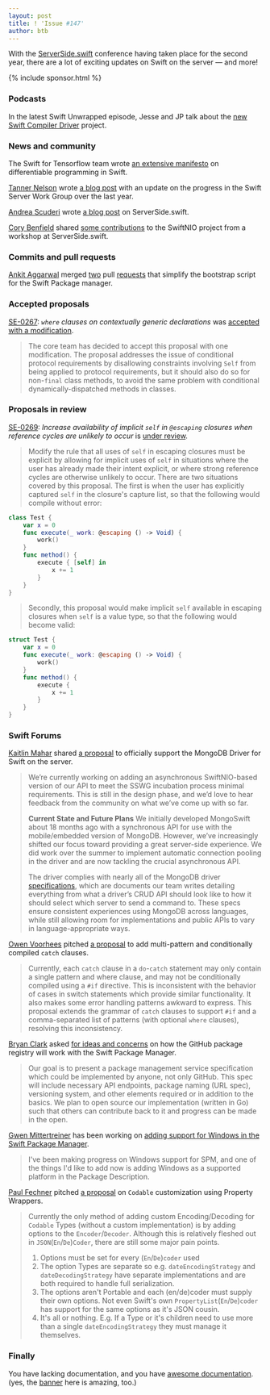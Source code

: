 ```yaml
---
layout: post
title: ! 'Issue #147'
author: btb
---
```


With the [ServerSide.swift](https://www.serversideswift.info) conference having
taken place for the second year, there are a lot of exciting updates on Swift
on the server — and more!

<!--excerpt-->

{% include sponsor.html %}

### Podcasts

In the latest Swift Unwrapped episode, Jesse and JP talk about the [new Swift
Compiler Driver](https://spec.fm/podcasts/swift-unwrapped/311779) project.

### News and community

The Swift for Tensorflow team wrote [an extensive manifesto](https://github.com/apple/swift/blob/master/docs/DifferentiableProgramming.md)
on differentiable programming in Swift.

[Tanner Nelson](https://twitter.com/tanner0101/) wrote [a blog post](https://swift.org/blog/sswg-update/)
with an update on the progress in the Swift Server Work Group over the last year.

[Andrea Scuderi](https://twitter.com/andreascuderi13) wrote [a blog post](https://medium.com/better-programming/whats-new-in-server-side-swift-3834e70d2281)
on ServerSide.swift.

[Cory Benfield](https://twitter.com/Lukasaoz) shared [some contributions](https://twitter.com/Lukasaoz/status/1189835893106003969)
to the SwiftNIO project from a workshop at ServerSide.swift.

### Commits and pull requests

[Ankit Aggarwal](https://twitter.com/aciidb0mb3r) merged [two](https://github.com/apple/swift/pull/28035) pull
[requests](https://github.com/apple/swift-package-manager/pull/2397) that
simplify the bootstrap script for the Swift Package manager.

### Accepted proposals

[SE-0267](https://github.com/apple/swift-evolution/blob/master/proposals/0267-where-on-contextually-generic.md): *`where` clauses on contextually generic declarations* was [accepted with a modification](https://forums.swift.org/t/se-0267-where-clauses-on-contextually-generic-declarations/30051/49).

> The core team has decided to accept this proposal with one modification. The
proposal addresses the issue of conditional protocol requirements by disallowing
constraints involving `Self` from being applied to protocol requirements, but it
should also do so for non-`final` class methods, to avoid the same problem with
conditional dynamically-dispatched methods in classes.

### Proposals in review

[SE-0269](https://github.com/apple/swift-evolution/blob/master/proposals/0269-implicit-self-explicit-capture.md): *Increase availability of implicit `self` in `@escaping` closures when reference cycles are unlikely to occur* is [under review](https://forums.swift.org/t/se-0269-increase-availability-of-implicit-self-in-escaping-closures-when-reference-cycles-are-unlikely-to-occur/30376).

> Modify the rule that all uses of `self` in escaping closures must be explicit
by allowing for implicit uses of `self` in situations where the user has already
made their intent explicit, or where strong reference cycles are otherwise
unlikely to occur. There are two situations covered by this proposal. The first
is when the user has explicitly captured `self` in the closure's capture list,
so that the following would compile without error:

```swift
class Test {
    var x = 0
    func execute(_ work: @escaping () -> Void) {
        work()
    }
    func method() {
        execute { [self] in
            x += 1
        }
    }
}
```

> Secondly, this proposal would make implicit `self` available in escaping
closures when `self` is a value type, so that the following would become valid:

```swift
struct Test {
    var x = 0
    func execute(_ work: @escaping () -> Void) {
        work()
    }
    func method() {
        execute { 
            x += 1
        }
    }
}
```

### Swift Forums

[Kaitlin Mahar](https://twitter.com/k__mahar) shared [a proposal](https://forums.swift.org/t/officially-supported-mongodb-driver/30324)
to officially support the MongoDB Driver for Swift on the server.

> We’re currently working on adding an asynchronous SwiftNIO-based version of
our API to meet the SSWG incubation process minimal requirements. This is still
in the design phase, and we’d love to hear feedback from the community on what
we’ve come up with so far.
>
> **Current State and Future Plans**
> We initially developed MongoSwift about 18 months ago with a synchronous API
for use with the mobile/embedded version of MongoDB. However, we’ve increasingly
shifted our focus toward providing a great server-side experience. We did work
over the summer to implement automatic connection pooling in the driver and are
now tackling the crucial asynchronous API.
>
> The driver complies with nearly all of the MongoDB driver
[specifications](https://www.github.com/mongodb/specifications), which are
documents our team writes detailing everything from what a driver’s CRUD API
should look like to how it should select which server to send a command to.
These specs ensure consistent experiences using MongoDB across languages, while
still allowing room for implementations and public APIs to vary in
language-appropriate ways.

[Owen Voorhees](https://twitter.com/owenvoorhees) pitched [a proposal](https://forums.swift.org/t/multi-pattern-and-conditionally-compiled-catch-clauses/30246)
to add multi-pattern and conditionally compiled `catch` clauses.

> Currently, each `catch` clause in a `do`-`catch` statement may only contain a
single pattern and where clause, and may not be conditionally compiled using a
`#if` directive. This is inconsistent with the behavior of cases in switch
statements which provide similar functionality. It also makes some error
handling patterns awkward to express. This proposal extends the grammar of
`catch` clauses to support `#if` and a comma-separated list of patterns (with
optional `where` clauses), resolving this inconsistency.

[Bryan Clark](https://twitter.com/clarkbw) asked [for ideas and concerns](https://forums.swift.org/t/github-swift-package-management-service/30406)
on how the GitHub package registry will work with the Swift Package Manager.

> Our goal is to present a package management service specification which could
be implemented by anyone, not only GitHub. This spec will include necessary API
endpoints, package naming (URL spec), versioning system, and other elements
required or in addition to the basics. We plan to open source our implementation
(written in Go) such that others can contribute back to it and progress can be
made in the open.

[Gwen Mittertreiner](https://github.com/gmittert) has been working on [adding support for Windows in the
Swift Package Manager](https://forums.swift.org/t/adding-support-for-windows-as-a-platform/30158).

> I've been making progress on Windows support for SPM, and one of the things
I'd like to add now is adding Windows as a supported platform in the Package
Description.

[Paul Fechner](https://github.com/GottaGetSwifty) pitched [a proposal](https://forums.swift.org/t/pre-pitch-codable-customization-using-propertywrappers/30244)
on `Codable` customization using Property Wrappers.

> Currently the only method of adding custom Encoding/Decoding for `Codable`
Types (without a custom implementation) is by adding options to the
`Encoder`/`Decoder`. Although this is relatively fleshed out in
`JSON`(`En`/`De`)`Coder`, there are still some major pain points.
>
> 1. Options must be set for every (`En`/`De`)`coder` used
> 2. The option Types are separate so e.g. `dateEncodingStrategy` and
`dateDecodingStrategy` have separate implementations and are both required to
handle full serialization.
> 3. The options aren't Portable and each (en/de)coder must supply their own
options. Not even Swift's own `PropertyList`(`En`/`De`)`coder` has support for
the same options as it's JSON cousin.
> 4. It's all or nothing. E.g. If a Type or it's children need to use more than
a single `dateEncodingStrategy` they must manage it themselves.

### Finally

You have lacking documentation, and you have [awesome documentation](https://github.com/apple/swift/blob/master/docs/DifferentiableProgramming.md#calculus-is-fun).
(yes, the [banner](https://developer.apple.com/documentation/swift/string) here
is amazing, too.)
